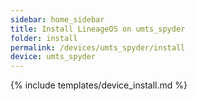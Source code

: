 ```yaml
---
sidebar: home_sidebar
title: Install LineageOS on umts_spyder
folder: install
permalink: /devices/umts_spyder/install
device: umts_spyder
---
```

{% include templates/device_install.md %}
